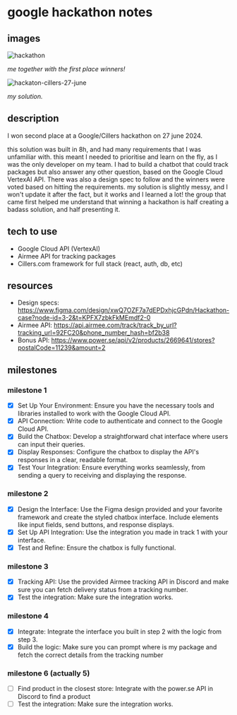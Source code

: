 # google hackathon notes

## images

![hackathon](https://github.com/neontomo/google-hackathon-27-june/assets/105588693/508bcdf8-41d5-4458-9f6e-bafd0c3d8ab4)

_me together with the first place winners!_

![hackaton-cillers-27-june](https://github.com/neontomo/google-hackathon-27-june/assets/105588693/220cddf8-5761-4810-9864-38e329682b97)

_my solution._

## description

I won second place at a Google/Cillers hackathon on 27 june 2024.

this solution was built in 8h, and had many requirements that I was unfamiliar with. this meant I needed to prioritise and learn on the fly, as I was the only developer on my team. I had to build a chatbot that could track packages but also answer any other question, based on the Google Cloud VertexAI API. There was also a design spec to follow and the winners were voted based on hitting the requirements. my solution is slightly messy, and I won't update it after the fact, but it works and I learned a lot! the group that came first helped me understand that winning a hackathon is half creating a badass solution, and half presenting it.

## tech to use

- Google Cloud API (VertexAI)
- Airmee API for tracking packages
- Cillers.com framework for full stack (react, auth, db, etc)

## resources

- Design specs: https://www.figma.com/design/xwQ7OZF7a7dEPDxhjcGPdn/Hackathon-case?node-id=3-2&t=KPFX7zbkFkMEmdf2-0
- Airmee API: https://api.airmee.com/track/track_by_url?tracking_url=92FC20&phone_number_hash=bf2b38
- Bonus API: https://www.power.se/api/v2/products/2669641/stores?postalCode=11239&amount=2

## milestones

### milestone 1

- [x] Set Up Your Environment: Ensure you have the necessary tools and libraries installed to work with the Google Cloud API.
- [x] API Connection: Write code to authenticate and connect to the Google Cloud API.
- [x] Build the Chatbox: Develop a straightforward chat interface where users can input their queries.
- [x] Display Responses: Configure the chatbox to display the API's responses in a clear, readable format.
- [x] Test Your Integration: Ensure everything works seamlessly, from sending a query to receiving and displaying the response.

### milestone 2

- [x] Design the Interface: Use the Figma design provided and your favorite framework and create the styled chatbox interface. Include elements like input fields, send buttons, and response displays.
- [x] Set Up API Integration: Use the integration you made in track 1 with your interface.
- [x] Test and Refine: Ensure the chatbox is fully functional.

### milestone 3

- [x] Tracking API: Use the provided Airmee tracking API in Discord and make sure you can fetch delivery status from a tracking number.
- [x] Test the integration: Make sure the integration works.

### milestone 4

- [x] Integrate: Integrate the interface you built in step 2 with the logic from step 3.
- [x] Build the logic: Make sure you can prompt where is my package and fetch the correct details from the tracking number

### milestone 6 (actually 5)

- [ ] Find product in the closest store: Integrate with the power.se API in Discord to find a product
- [ ] Test the integration: Make sure the integration works.
